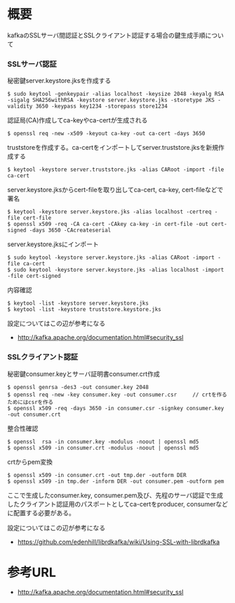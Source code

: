 # 概要
kafkaのSSLサーバ間認証とSSLクライアント認証する場合の鍵生成手順について

### SSLサーバ認証 
秘密鍵server.keystore.jksを作成する
```
$ sudo keytool -genkeypair -alias localhost -keysize 2048 -keyalg RSA -sigalg SHA256withRSA -keystore server.keystore.jks -storetype JKS -validity 3650 -keypass key1234 -storepass store1234
```

認証局(CA)作成してca-keyやca-certが生成される
```
$ openssl req -new -x509 -keyout ca-key -out ca-cert -days 3650
```

truststoreを作成する。ca-certをインポートしてserver.truststore.jksを新規作成する
```
$ keytool -keystore server.truststore.jks -alias CARoot -import -file ca-cert
```

server.keystore.jksからcert-fileを取り出してca-cert, ca-key, cert-fileなどで署名
```
$ keytool -keystore server.keystore.jks -alias localhost -certreq -file cert-file
$ openssl x509 -req -CA ca-cert -CAkey ca-key -in cert-file -out cert-signed -days 3650 -CAcreateserial
```

server.keystore.jksにインポート
```
$ sudo keytool -keystore server.keystore.jks -alias CARoot -import -file ca-cert
$ sudo keytool -keystore server.keystore.jks -alias localhost -import -file cert-signed
```

内容確認
```
$ keytool -list -keystore server.keystore.jks
$ keytool -list -keystore truststore.keystore.jks
```

設定についてはこの辺が参考になる
- http://kafka.apache.org/documentation.html#security_ssl

### SSLクライアント認証
秘密鍵consumer.keyとサーバ証明書consumer.crt作成
```
$ openssl genrsa -des3 -out consumer.key 2048
$ openssl req -new -key consumer.key -out consumer.csr     // crtを作るためにはcsrを作る
$ openssl x509 -req -days 3650 -in consumer.csr -signkey consumer.key -out consumer.crt
```

整合性確認
```
$ openssl  rsa -in consumer.key -modulus -noout | openssl md5
$ openssl x509 -in consumer.crt -modulus -noout | openssl md5
```

crtからpem変換
```
$ openssl x509 -in consumer.crt -out tmp.der -outform DER
$ openssl x509 -in tmp.der -inform DER -out consumer.pem -outform pem
```

ここで生成したconsumer.key, consumer.pem及び、先程のサーバ認証で生成したクライアント認証用のパスポートとしてca-certをproducer, consumerなどに配置する必要がある。

設定についてはこの辺が参考になる
- https://github.com/edenhill/librdkafka/wiki/Using-SSL-with-librdkafka

# 参考URL
- http://kafka.apache.org/documentation.html#security_ssl
